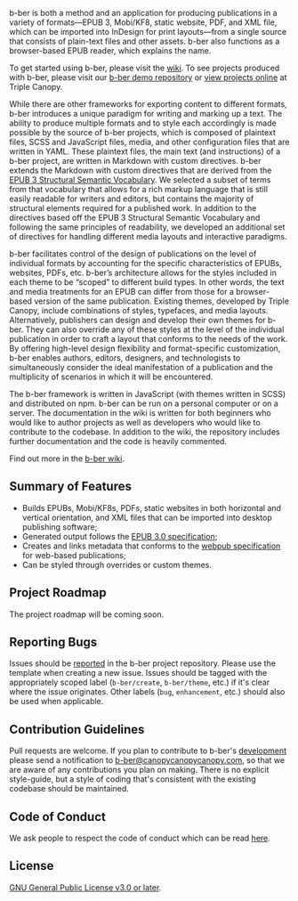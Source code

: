 b-ber is both a method and an application for producing publications in a variety of formats—EPUB 3, Mobi/KF8, static website, PDF, and XML file, which can be imported into InDesign for print layouts—from a single source that consists of plain-text files and other assets. b-ber also functions as a browser-based EPUB reader, which explains the name.

To get started using b-ber, please visit the [wiki](https://github.com/triplecanopy/b-ber/wiki). To see projects produced with b-ber, please visit our [b-ber demo repository](https://github.com/triplecanopy/b-ber-demos) or [view projects online](https://www.canopycanopycanopy.com/browse?page=1&types=bber_project&sort=published_at_desc) at Triple Canopy.

While there are other frameworks for exporting content to different formats, b-ber introduces a unique paradigm for writing and marking up a text. The ability to produce multiple formats and to style each accordingly is made possible by the source of b-ber projects, which is composed of plaintext files, SCSS and JavaScript files, media, and other configuration files that are written in YAML. These plaintext files, the main text (and instructions) of a b-ber project, are written in Markdown with custom directives. b-ber extends the Markdown with custom directives that are derived from the [EPUB 3 Structural Semantic Vocabulary](https://idpf.github.io/epub-vocabs/structure/). We selected a subset of terms from that vocabulary that allows for a rich markup language that is still easily readable for writers and editors, but contains the majority of structural elements required for a published work. In addition to the directives based off the EPUB 3 Structural Semantic Vocabulary and following the same principles of readability, we developed an additional set of directives for handling different media layouts and interactive paradigms.

b-ber facilitates control of the design of publications on the level of individual formats by accounting for the specific characteristics of EPUBs, websites, PDFs, etc. b-ber’s architecture allows for the styles included in each theme to be “scoped” to different build types. In other words, the text and media treatments for an EPUB can differ from those for a browser-based version of the same publication. Existing themes, developed by Triple Canopy, include combinations of styles, typefaces, and media layouts. Alternatively, publishers can design and develop their own themes for b-ber. They can also override any of these styles at the level of the individual publication in order to craft a layout that conforms to the needs of the work. By offering high-level design flexibility and format-specific customization, b-ber enables authors, editors, designers, and technologists to simultaneously consider the ideal manifestation of a publication and the multiplicity of scenarios in which it will be encountered.

The b-ber framework is written in JavaScript (with themes written in SCSS) and distributed on npm. b-ber can be run on a personal computer or on a server. The documentation in the wiki is written for both beginners who would like to author projects as well as developers who would like to contribute to the codebase. In addition to the wiki, the repository includes further documentation and the code is heavily commented.

Find out more in the [b-ber wiki](https://github.com/triplecanopy/b-ber/blob/master/triplecanopy/b-ber/wiki/getting-started).

## Summary of Features

-   Builds EPUBs, Mobi/KF8s, PDFs, static websites in both horizontal and vertical orientation, and XML files that can be imported into desktop publishing software;
-   Generated output follows the [EPUB 3.0 specification](http://idpf.org/epub/30);
-   Creates and links metadata that conforms to the [webpub specification](https://w3c.github.io/dpub-pwp-ucr/) for web-based publications;
-   Can be styled through overrides or custom themes.

## Project Roadmap

The project roadmap will be coming soon.

## Reporting Bugs

Issues should be [reported](https://github.com/triplecanopy/b-ber/issues) in the b-ber project repository. Please use the template when creating a new issue. Issues should be tagged with the appropriately scoped label (`b-ber/create`, `b-ber/theme`, etc.) if it's clear where the issue originates. Other labels (`bug`, `enhancement`, etc.) should also be used when applicable.

## Contribution Guidelines

Pull requests are welcome. If you plan to contribute to b-ber's [development](https://github.com/triplecanopy/b-ber/wiki/Installing-b-ber-for-Development) please send a notification to [b-ber@canopycanopycanopy.com](mailto:b-ber@canopycanopycanopy.com), so that we are aware of any contributions you plan on making. There is no explicit style-guide, but a style of coding that's consistent with the existing codebase should be maintained.

## Code of Conduct

We ask people to respect the code of conduct which can be read [here](https://github.com/triplecanopy/b-ber/blob/master/CODE_OF_CONDUCT.md).

## License

[GNU General Public License v3.0 or later](https://spdx.org/licenses/GPL-3.0-or-later.html).
